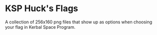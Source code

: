 # KSP Huck's Flags
A collection of 256x160 png files that show up as options when choosing your flag in Kerbal Space Program.
